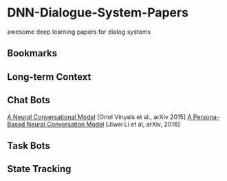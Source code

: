 # DNN-Dialogue-System-Papers
awesome deep learning papers for dialog systems
## Bookmarks



## Long-term Context




## Chat Bots
[A Neural Conversational Model](https://arxiv.org/abs/1506.05869) [Oriol Vinyals et al., arXiv 2015]
[A Persona-Based Neural Conversation Model](https://arxiv.org/abs/1603.06155) [Jiwei Li et al, arXiv, 2016]


## Task Bots



## State Tracking

